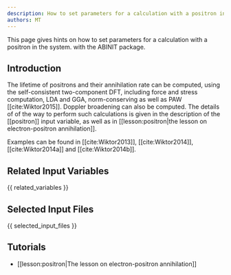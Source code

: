 ```yaml
---
description: How to set parameters for a calculation with a positron in the system.
authors: MT
---
```

<!--- This is the source file for this topics. Can be edited. -->

This page gives hints on how to set parameters for a calculation with a positron in the system. with the ABINIT package.

## Introduction

The lifetime of positrons and their annihilation rate can be computed, using
the self-consistent two-component DFT, including force and stress computation,
LDA and GGA, norm-conserving as well as PAW [[cite:Wiktor2015]]. Doppler
broadening can also be computed. The details of of the way to perform such
calculations is given in the description of the [[positron]] input variable,
as well as in [[lesson:positron|the lesson on electron-positron
annihilation]].

Examples can be found in [[cite:Wiktor2013]], [[cite:Wiktor2014]],
[[cite:Wiktor2014a]] and [[cite:Wiktor2014b]].



## Related Input Variables

{{ related_variables }}

## Selected Input Files

{{ selected_input_files }}

## Tutorials

* [[lesson:positron|The lesson on electron-positron annihilation]]


